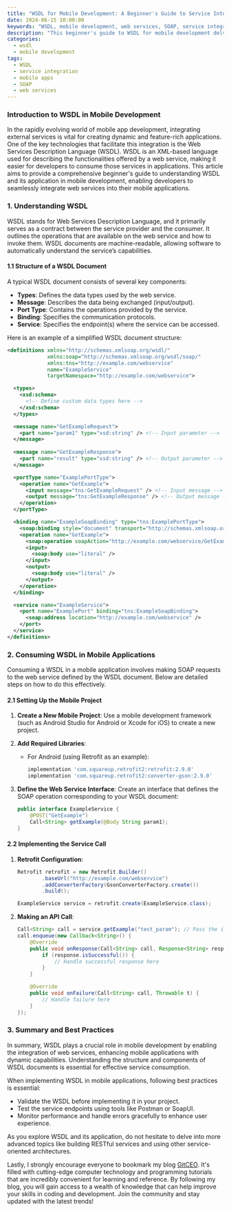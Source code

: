 ```yaml
---
title: "WSDL for Mobile Development: A Beginner's Guide to Service Integration"
date: 2024-06-15 10:00:00
keywords: "WSDL, mobile development, web services, SOAP, service integration, XML, beginners guide"
description: "This beginner's guide to WSDL for mobile development delves into the basics of Web Services Description Language (WSDL) and its applications in service integration. We will explore the structure of WSDL documents and how to efficiently use them in mobile applications. By understanding WSDL, developers can enhance their mobile applications through effective integration with web services, facilitating smoother data exchange and interoperability between applications. This article provides a detailed overview of WSDL, including its syntax, examples, and step-by-step instructions for implementing WSDL in your mobile development projects. With practical tips and code snippets, you will gain a comprehensive understanding of how to harness the power of WSDL in creating robust mobile applications."
categories:
  - wsdl
  - mobile development
tags:
  - WSDL
  - service integration
  - mobile apps
  - SOAP
  - web services
---
```


### Introduction to WSDL in Mobile Development

In the rapidly evolving world of mobile app development, integrating external services is vital for creating dynamic and feature-rich applications. One of the key technologies that facilitate this integration is the Web Services Description Language (WSDL). WSDL is an XML-based language used for describing the functionalities offered by a web service, making it easier for developers to consume those services in applications. This article aims to provide a comprehensive beginner's guide to understanding WSDL and its application in mobile development, enabling developers to seamlessly integrate web services into their mobile applications. 

<!-- more -->

### 1. Understanding WSDL

WSDL stands for Web Services Description Language, and it primarily serves as a contract between the service provider and the consumer. It outlines the operations that are available on the web service and how to invoke them. WSDL documents are machine-readable, allowing software to automatically understand the service’s capabilities.

#### 1.1 Structure of a WSDL Document

A typical WSDL document consists of several key components:

- **Types**: Defines the data types used by the web service.
- **Message**: Describes the data being exchanged (input/output).
- **Port Type**: Contains the operations provided by the service.
- **Binding**: Specifies the communication protocols.
- **Service**: Specifies the endpoint(s) where the service can be accessed.

Here is an example of a simplified WSDL document structure:

```xml
<definitions xmlns="http://schemas.xmlsoap.org/wsdl/"
             xmlns:soap="http://schemas.xmlsoap.org/wsdl/soap/"
             xmlns:tns="http://example.com/webservice"
             name="ExampleService"
             targetNamespace="http://example.com/webservice">

  <types>
    <xsd:schema>
      <!-- Define custom data types here -->
    </xsd:schema>
  </types>

  <message name="GetExampleRequest">
    <part name="param1" type="xsd:string" /> <!-- Input parameter -->
  </message>
  
  <message name="GetExampleResponse">
    <part name="result" type="xsd:string" /> <!-- Output parameter -->
  </message>

  <portType name="ExamplePortType">
    <operation name="GetExample">
      <input message="tns:GetExampleRequest" /> <!-- Input message -->
      <output message="tns:GetExampleResponse" /> <!-- Output message -->
    </operation>
  </portType>

  <binding name="ExampleSoapBinding" type="tns:ExamplePortType">
    <soap:binding style="document" transport="http://schemas.xmlsoap.org/soap/http" />
    <operation name="GetExample">
      <soap:operation soapAction="http://example.com/webservice/GetExample" />
      <input>
        <soap:body use="literal" />
      </input>
      <output>
        <soap:body use="literal" />
      </output>
    </operation>
  </binding>

  <service name="ExampleService">
    <port name="ExamplePort" binding="tns:ExampleSoapBinding">
      <soap:address location="http://example.com/webservice" />
    </port>
  </service>
</definitions>
```

### 2. Consuming WSDL in Mobile Applications

Consuming a WSDL in a mobile application involves making SOAP requests to the web service defined by the WSDL document. Below are detailed steps on how to do this effectively.

#### 2.1 Setting Up the Mobile Project

1. **Create a New Mobile Project**: Use a mobile development framework (such as Android Studio for Android or Xcode for iOS) to create a new project.
   
2. **Add Required Libraries**:
   - For Android (using Retrofit as an example):
     ```groovy
     implementation 'com.squareup.retrofit2:retrofit:2.9.0'
     implementation 'com.squareup.retrofit2:converter-gson:2.9.0'
     ```

3. **Define the Web Service Interface**:
   Create an interface that defines the SOAP operation corresponding to your WSDL document:
   ```java
   public interface ExampleService {
       @POST("GetExample")
       Call<String> getExample(@Body String param1);
   }
   ```

#### 2.2 Implementing the Service Call

1. **Retrofit Configuration**:
   ```java
   Retrofit retrofit = new Retrofit.Builder()
           .baseUrl("http://example.com/webservice")
           .addConverterFactory(GsonConverterFactory.create())
           .build();

   ExampleService service = retrofit.create(ExampleService.class);
   ```

2. **Making an API Call**:
   ```java
   Call<String> call = service.getExample("test_param"); // Pass the input parameter
   call.enqueue(new Callback<String>() {
       @Override
       public void onResponse(Call<String> call, Response<String> response) {
           if (response.isSuccessful()) {
               // Handle successful response here
           }
       }

       @Override
       public void onFailure(Call<String> call, Throwable t) {
           // Handle failure here
       }
   });
   ```

### 3. Summary and Best Practices

In summary, WSDL plays a crucial role in mobile development by enabling the integration of web services, enhancing mobile applications with dynamic capabilities. Understanding the structure and components of WSDL documents is essential for effective service consumption.

When implementing WSDL in mobile applications, following best practices is essential:
- Validate the WSDL before implementing it in your project.
- Test the service endpoints using tools like Postman or SoapUI.
- Monitor performance and handle errors gracefully to enhance user experience.

As you explore WSDL and its application, do not hesitate to delve into more advanced topics like building RESTful services and using other service-oriented architectures.

Lastly, I strongly encourage everyone to bookmark my blog [GitCEO](https://gitceo.com). It's filled with cutting-edge computer technology and programming tutorials that are incredibly convenient for learning and reference. By following my blog, you will gain access to a wealth of knowledge that can help improve your skills in coding and development. Join the community and stay updated with the latest trends!